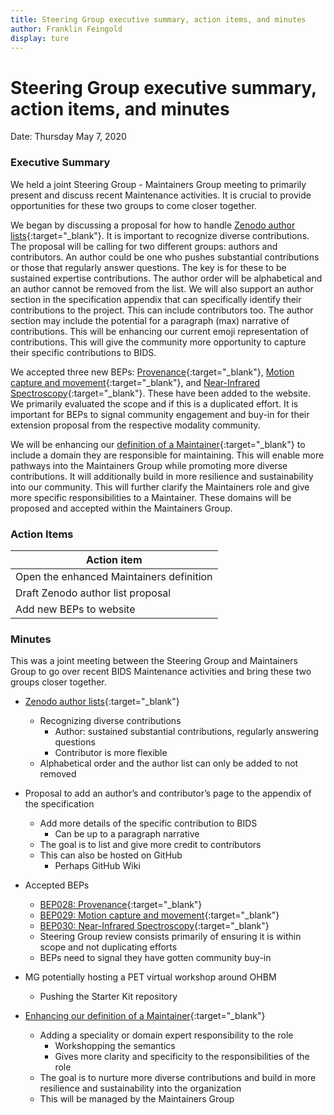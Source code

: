 ```yaml
---
title: Steering Group executive summary, action items, and minutes
author: Franklin Feingold
display: ture
---
```


# Steering Group executive summary, action items, and minutes

Date: Thursday May 7, 2020

<!--more-->

### Executive Summary

We held a joint Steering Group - Maintainers Group meeting to primarily present and discuss recent Maintenance activities. It is crucial to provide opportunities for these two groups to come closer together. 

We began by discussing a proposal for how to handle [Zenodo author lists](https://github.com/bids-standard/bids-specification/issues/66){:target="_blank"}. It is important to recognize diverse contributions. The proposal will be calling for two different groups: authors and contributors. An author could be one who pushes substantial contributions or those that regularly answer questions. The key is for these to be sustained expertise contributions. The author order will be alphabetical and an author cannot be removed from the list. We will also support an author section in the specification appendix that can specifically identify their contributions to the project. This can include contributors too. The author section may include the potential for a paragraph (max) narrative of contributions. This will be enhancing our current emoji representation of contributions. This will give the community more opportunity to capture their specific contributions to BIDS. 

We accepted three new BEPs: [Provenance](https://bids.neuroimaging.io/bep028){:target="_blank"}, [Motion capture and movement](https://bids.neuroimaging.io/bep029){:target="_blank"}, and [Near-Infrared Spectroscopy](https://bids.neuroimaging.io/bep030){:target="_blank"}. These have been added to the website. We primarily evaluated the scope and if this is a duplicated effort. It is important for BEPs to signal community engagement and buy-in for their extension proposal from the respective modality community.

We will be enhancing our [definition of a Maintainer](https://github.com/bids-standard/bids-specification/pull/467){:target="_blank"} to include a domain they are responsible for maintaining. This will enable more pathways into the Maintainers Group while promoting more diverse contributions. It will additionally build in more resilience and sustainability into our community. This will further clarify the Maintainers role and give more specific responsibilities to a Maintainer. These domains will be proposed and accepted within the Maintainers Group. 

### Action Items

| Action item |
| ------------------------ |
| Open the enhanced Maintainers definition |
| Draft Zenodo author list proposal |
| Add new BEPs to website |

### Minutes

This was a joint meeting between the Steering Group and Maintainers Group to go over recent BIDS Maintenance activities and bring these two groups closer together.
- [Zenodo author lists](https://github.com/bids-standard/bids-specification/issues/66){:target="_blank"}
    - Recognizing diverse contributions
        - Author: sustained substantial contributions, regularly answering questions
        - Contributor is more flexible
    - Alphabetical order and the author list can only be added to not removed
- Proposal to add an author’s and contributor’s page to the appendix of the specification
    - Add more details of the specific contribution to BIDS
        - Can be up to a paragraph narrative
    - The goal is to list and give more credit to contributors
    - This can also be hosted on GitHub
        - Perhaps GitHub Wiki

- Accepted BEPs
    - [BEP028: Provenance](https://bids.neuroimaging.io/bep028){:target="_blank"}
    - [BEP029: Motion capture and movement](https://bids.neuroimaging.io/bep029){:target="_blank"}
    - [BEP030: Near-Infrared Spectroscopy](https://bids.neuroimaging.io/bep030){:target="_blank"}
    - Steering Group review consists primarily of ensuring it is within scope and not duplicating efforts
    - BEPs need to signal they have gotten community buy-in

- MG potentially hosting a PET virtual workshop around OHBM
    - Pushing the Starter Kit repository

- [Enhancing our definition of a Maintainer](https://github.com/bids-standard/bids-specification/pull/467){:target="_blank"}
    - Adding a speciality or domain expert responsibility to the role
        - Workshopping the semantics
        - Gives more clarity and specificity to the responsibilities of the role
    - The goal is to nurture more diverse contributions and build in more resilience and sustainability into the organization
    - This will be managed by the Maintainers Group


